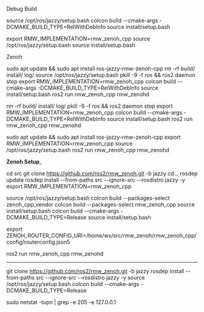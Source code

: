 
Debug Build

source /opt/ros/jazzy/setup.bash
colcon build --cmake-args -DCMAKE_BUILD_TYPE=RelWithDebInfo
source install/setup.bash

export RMW_IMPLEMENTATION=rmw_zenoh_cpp
source /opt/ros/jazzy/setup.bash
source install/setup.bash


Zenoh

sudo apt update && sudo apt install ros-jazzy-rmw-zenoh-cpp 
rm -rf build/ install/ log/
source /opt/ros/jazzy/setup.bash
pkill -9 -f ros && ros2 daemon stop
export RMW_IMPLEMENTATION=rmw_zenoh_cpp
colcon build --cmake-args -DCMAKE_BUILD_TYPE=RelWithDebInfo
source install/setup.bash
ros2 run rmw_zenoh_cpp rmw_zenohd 


<!-- sudo apt update && sudo apt install ros-jazzy-rmw-zenoh-cpp -->
rm -rf build/ install/ log/
pkill -9 -f ros && ros2 daemon stop
export RMW_IMPLEMENTATION=rmw_zenoh_cpp
colcon build --cmake-args -DCMAKE_BUILD_TYPE=RelWithDebInfo
source install/setup.bash
ros2 run rmw_zenoh_cpp rmw_zenohd


sudo apt update && sudo apt install ros-jazzy-rmw-zenoh-cpp 
export RMW_IMPLEMENTATION=rmw_zenoh_cpp
source /opt/ros/jazzy/setup.bash
ros2 run rmw_zenoh_cpp rmw_zenohd 


__________Zenoh Setup___________

cd src
git clone https://github.com/ros2/rmw_zenoh.git -b jazzy
cd ..
rosdep update
rosdep install --from-paths src --ignore-src --rosdistro jazzy -y
export RMW_IMPLEMENTATION=rmw_zenoh_cpp

source /opt/ros/jazzy/setup.bash
colcon build --packages-select zenoh_cpp_vendor
colcon build --packages-select rmw_zenoh_cpp
source install/setup.bash
colcon build --cmake-args -DCMAKE_BUILD_TYPE=Release
source install/setup.bash



export ZENOH_ROUTER_CONFIG_URI=/home/ws/src/rmw_zenoh/rmw_zenoh_cpp/config/routerconfig.json5

ros2 run rmw_zenoh_cpp rmw_zenohd 
________________________________

git clone https://github.com/ros2/rmw_zenoh.git -b jazzy
rosdep install --from-paths src --ignore-src --rosdistro jazzy -y
source /opt/ros/jazzy/setup.bash
colcon build --cmake-args -DCMAKE_BUILD_TYPE=Release

sudo netstat -tupn | grep -e 205 -e 127.0.0.1
